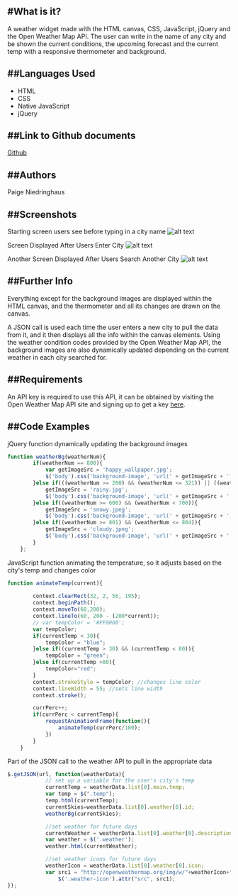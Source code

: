 #What is it?
----
A weather widget made with the HTML canvas, CSS, JavaScript, jQuery and the Open Weather Map API. The user can write in the name of any city and be shown the current conditions, the upcoming forecast and the current temp with a responsive thermometer and background.

##Languages Used
---
  * HTML
  * CSS 
  * Native JavaScript
  * jQuery

##Link to Github documents 
---
[Github]()

##Authors
---
Paige Niedringhaus

##Screenshots
---
Starting screen users see before typing in a city name
![alt text]()

Screen Displayed After Users Enter City
![alt text]()

Another Screen Displayed After Users Search Another City
![alt text]()

##Further Info
---
Everything except for the background images are displayed within the HTML canvas, and the thermometer and all its changes are drawn on the canvas.

A JSON call is used each time the user enters a new city to pull the data from it, and it then displays all the info within the canvas elements. Using the weather condition codes provided by the Open Weather Map API, the background images are also dynamically updated depending on the current weather in each city searched for.

##Requirements
---
An API key is required to use this API, it can be obtained by visiting the Open Weather Map API site and signing up to get a key [here](http://openweathermap.org/appid).

##Code Examples
---
jQuery function dynamically updating the background images

```javascript
function weatherBg(weatherNum){
		if(weatherNum == 800){
			var getImageSrc = 'happy_wallpaper.jpg';
			$('body').css('background-image', 'url(' + getImageSrc + ')');
		}else if(((weatherNum >= 200) && (weatherNum <= 321)) || ((weatherNum >= 500) && (weatherNum< 600))){
			getImageSrc = 'rainy.jpg';
			$('body').css('background-image', 'url(' + getImageSrc + ')');
		}else if((weatherNum >= 600) && (weatherNum < 700)){
			getImageSrc = 'snowy.jpeg';
			$('body').css('background-image', 'url(' + getImageSrc + ')');
		}else if((weatherNum >= 801) && (weatherNum <= 804)){
			getImageSrc = 'cloudy.jpeg';
			$('body').css('background-image', 'url(' + getImageSrc + ')');
		}
	};
```

JavaScript function animating the temperature, so it adjusts based on the city's temp and changes color

```javascript
function animateTemp(current){
		
		context.clearRect(32, 2, 56, 195);
		context.beginPath();
		context.moveTo(60,200);
		context.lineTo(60, 200 - (200*current));
		// var tempColor = '#FF0000';
		var tempColor; 
		if(currentTemp < 30){
			tempColor = "blue";
		}else if((currentTemp > 30) && (currentTemp < 80)){
			tempColor = "green";
		}else if(currentTemp >80){
			tempColor="red";
		}
		context.strokeStyle = tempColor; //changes line color
		context.lineWidth = 55; //sets line width
		context.stroke();

		currPerc++;
		if(currPerc < currentTemp){
			requestAnimationFrame(function(){
				animateTemp(currPerc/100);
			})
		}
	}
```

Part of the JSON call to the weather API to pull in the appropriate data

```javascript
$.getJSON(url, function(weatherData){
			// set up a variable for the user's city's temp
			currentTemp = weatherData.list[0].main.temp;
			var temp = $(".temp");
			temp.html(currentTemp);
			currentSkies=weatherData.list[0].weather[0].id;
			weatherBg(currentSkies);

			//set weather for future days
			currentWeather = weatherData.list[0].weather[0].description;
			var weather = $('.weather');
			weather.html(currentWeather);

			//set weather icons for future days
			weatherIcon = weatherData.list[0].weather[0].icon;
			var src1 = "http://openweathermap.org/img/w/"+weatherIcon+".png";
                $('.weather-icon').attr("src", src1);
}); 
```                